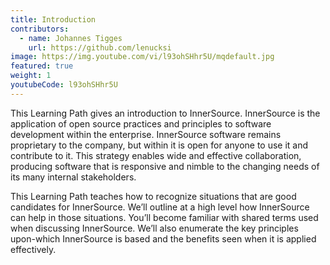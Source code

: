 ```yaml
---
title: Introduction
contributors:
  - name: Johannes Tigges
    url: https://github.com/lenucksi
image: https://img.youtube.com/vi/l93ohSHhr5U/mqdefault.jpg
featured: true
weight: 1
youtubeCode: l93ohSHhr5U
---
```

<div class="paragraph">
<p>This Learning Path gives an introduction to InnerSource.
InnerSource is the application of open source practices and principles to software development within the enterprise.
InnerSource software remains proprietary to the company, but within it is open for anyone to use it and contribute to it.
This strategy enables wide and effective collaboration, producing software that is responsive and nimble to the changing needs of its many internal stakeholders.</p>
</div>
<div class="paragraph">
<p>This Learning Path teaches how to recognize situations that are good candidates for InnerSource.
We&#8217;ll outline at a high level how InnerSource can help in those situations.
You&#8217;ll become familiar with shared terms used when discussing InnerSource.
We&#8217;ll also enumerate the key principles upon-which InnerSource is based and the benefits seen when it is applied effectively.</p>
</div>
<!--- This file autogenerated from https://github.com/InnerSourceCommons/InnerSourceLearningPath/blob/master/scripts/generate_learning_path_markdown.js -->